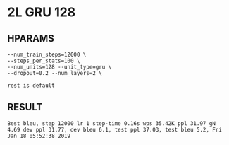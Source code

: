 # 2L GRU 128

## HPARAMS

    --num_train_steps=12000 \
    --steps_per_stats=100 \
    --num_units=128 --unit_type=gru \
    --dropout=0.2 --num_layers=2 \

    rest is default

## RESULT

```log
Best bleu, step 12000 lr 1 step-time 0.16s wps 35.42K ppl 31.97 gN 4.69 dev ppl 31.77, dev bleu 6.1, test ppl 37.03, test bleu 5.2, Fri Jan 18 05:52:38 2019
```
